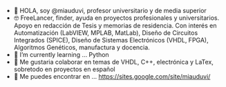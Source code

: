 - 👋 HOLA, soy @miauduvi, profesor universitario y de media superior
- 🤓 FreeLancer, finder, ayuda en proyectos profesionales y universitarios. Apoyo en redacción de Tesis y memorias de residencia. Con interés en Automatización (LabVIEW, MPLAB, MatLab), Diseño de Circuitos Integrados (SPICE), Diseño de Sistemas Electrónicos (VHDL, FPGA), Algoritmos Genéticos, manufactura y docencia.
- 🌱 I’m currently learning ... Python
- 🐝 Me gustaria colaborar en temas de VHDL, C++, electrónica y LaTex, sobretodo en proyectos en español
- 📧 Me puedes encontrar en ... https://sites.google.com/site/miauduvi/

<!---
miauduvi/miauduvi is a ✨ special ✨ repository because its `README.md` (this file) appears on your GitHub profile.
You can click the Preview link to take a look at your changes.
--->
